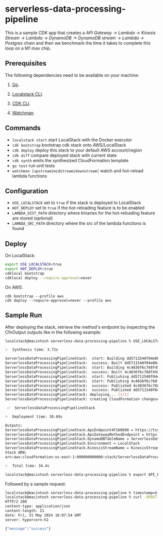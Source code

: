 # serverless-data-processing-pipeline

This is a sample CDK app that creates a *API Gateway -> Lambda -> Kinesis Stream -> Lambda -> DynamoDB -> DynamoDB stream -> Lambda -> Postgres* chain and then we benchmark the time it takes to complete this loop on a M1 max chip.

## Prerequisites

The following dependencies need to be available on your machine:

1. [Go](https://go.dev/doc/install).

1. [Localstack CLI](https://docs.localstack.cloud/getting-started/installation/).

1. [CDK CLI](https://docs.aws.amazon.com/cdk/v2/guide/getting_started.html).

1. [Watchman](https://facebook.github.io/watchman/docs/install).

## Commands

 * `localstack start`                         start LocalStack with the Docker executor
 * `cdk bootstrap`                            bootstrap cdk stack onto AWS/LocalStack
 * `cdk deploy`                               deploy this stack to your default AWS account/region
 * `cdk diff`                                 compare deployed stack with current state
 * `cdk synth`                                emits the synthesized CloudFormation template
 * `go test`                                  run unit tests
 * `watchman [upstream|midstream|downstream]` watch and hot-reload lambda functions

## Configuration

* `USE_LOCALSTACK`   set to `true` if the stack is deployed to LocalStack
* `HOT_DEPLOY`       set to `true` if the hot-reloading feature is to be enabled
* `LAMBDA_DIST_PATH` directory where binaries for the hot-reloading feature are stored (optional)
* `LAMBDA_SRC_PATH`  directory where the src of the lambda functions is found

## Deploy

On LocalStack:

```bash
export USE_LOCALSTACK=true
export HOT_DEPLOY=true
cdklocal bootstrap
cdklocal deploy --require-approval=never
```

On AWS:
```
cdk bootstrap --profile aws
cdk deploy --require-approval=never --profile aws
```

## Sample Run

After deploying the stack, retrieve the method's endpoint by inspecting the CfnOutput outputs like in the following example:

```sh
localstack@macintosh serverless-data-processing-pipeline % USE_LOCALSTACK=true HOT_DEPLOY=true cdklocal deploy --require-approval=never                                                   

✨  Synthesis time: 3.72s

ServerlessDataProcessingPipelineStack:  start: Building dd5711540f04e06aa955d7f4862fc04e8cdea464cb590dae91ed2976bb78098e:current_account-current_region
ServerlessDataProcessingPipelineStack:  success: Built dd5711540f04e06aa955d7f4862fc04e8cdea464cb590dae91ed2976bb78098e:current_account-current_region
ServerlessDataProcessingPipelineStack:  start: Building 4c4836f6c768f4500c058ac6a02f2090830a58eb1a0e58d59a5c7ffadf208861:current_account-current_region
ServerlessDataProcessingPipelineStack:  success: Built 4c4836f6c768f4500c058ac6a02f2090830a58eb1a0e58d59a5c7ffadf208861:current_account-current_region
ServerlessDataProcessingPipelineStack:  start: Publishing dd5711540f04e06aa955d7f4862fc04e8cdea464cb590dae91ed2976bb78098e:current_account-current_region
ServerlessDataProcessingPipelineStack:  start: Publishing 4c4836f6c768f4500c058ac6a02f2090830a58eb1a0e58d59a5c7ffadf208861:current_account-current_region
ServerlessDataProcessingPipelineStack:  success: Published 4c4836f6c768f4500c058ac6a02f2090830a58eb1a0e58d59a5c7ffadf208861:current_account-current_region
ServerlessDataProcessingPipelineStack:  success: Published dd5711540f04e06aa955d7f4862fc04e8cdea464cb590dae91ed2976bb78098e:current_account-current_region
ServerlessDataProcessingPipelineStack: deploying... [1/1]
ServerlessDataProcessingPipelineStack: creating CloudFormation changeset...

 ✅  ServerlessDataProcessingPipelineStack

✨  Deployment time: 30.69s

Outputs:
ServerlessDataProcessingPipelineStack.ApiEndpoint4F160690 = https://tsyeuri986.execute-api.localhost.localstack.cloud:4566/prod/
ServerlessDataProcessingPipelineStack.ApiGatewayMethodEndpoint = https://tsyeuri986.execute-api.localhost.localstack.cloud:4566/prod/
ServerlessDataProcessingPipelineStack.DynamoDBTableName = ServerlessDataProcessingPipeline-DynamoDBTable59784FC0-072648f2
ServerlessDataProcessingPipelineStack.Environment = LocalStack
ServerlessDataProcessingPipelineStack.KinesisStreamName = KinesisStream
Stack ARN:
arn:aws:cloudformation:us-east-1:000000000000:stack/ServerlessDataProcessingPipelineStack/68a8d688

✨  Total time: 34.4s

localstack@macintosh serverless-data-processing-pipeline % export API_ENDPOINT="https://tsyeuri986.execute-api.localhost.localstack.cloud:4566/prod/"
```

Followed by a sample request:

```sh
localstack@macintosh serverless-data-processing-pipeline % timestamp=$(awk 'BEGIN {srand(); print srand()}')
localstack@macintosh serverless-data-processing-pipeline % curl -XPOST -H "Content-Type: application/json" $API_ENDPOINT -d '{"id": "1", "message": "Hello World", "timestamp": 1717275767}' -i
HTTP/2 200 
content-type: application/json
content-length: 21
date: Fri, 31 May 2024 18:07:54 GMT
server: hypercorn-h2

{"message":"success"}
```
